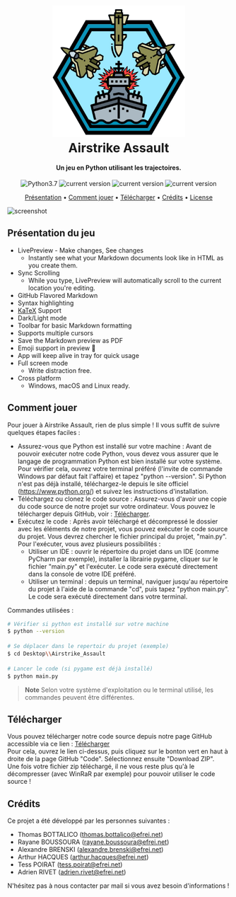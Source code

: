 <h1 align="center">
  <br>
  <a href="http://www.amitmerchant.com/electron-markdownify"><img src="assets/logo.png" alt="Markdownify" width="300"></a>
  <br>
  Airstrike Assault
  <br>
</h1>

<h4 align="center">Un jeu en Python utilisant les trajectoires.</h4>

<p align="center">
  <a>
    <img alt="Python3.7" src="https://img.shields.io/badge/Python-3.7+-informational">
    <img alt="current version" src="https://img.shields.io/badge/linux-supported-success">
  <img alt="current version" src="https://img.shields.io/badge/windows-supported-success">
  <img alt="current version" src="https://img.shields.io/badge/mac-supported-success">
  </a>
</p>

<p align="center">
  <a href="#Présentation-du-jeu">Présentation</a> •
  <a href="#Comment-jouer">Comment jouer</a> •
  <a href="#Télécharger">Télécharger</a> •
  <a href="#crédits">Crédits</a> •
  <a href="#license">License</a>
</p>

![screenshot](https://raw.githubusercontent.com/amitmerchant1990/electron-markdownify/master/app/img/markdownify.gif)

## Présentation du jeu

* LivePreview - Make changes, See changes
  - Instantly see what your Markdown documents look like in HTML as you create them.
* Sync Scrolling
  - While you type, LivePreview will automatically scroll to the current location you're editing.
* GitHub Flavored Markdown  
* Syntax highlighting
* [KaTeX](https://khan.github.io/KaTeX/) Support
* Dark/Light mode
* Toolbar for basic Markdown formatting
* Supports multiple cursors
* Save the Markdown preview as PDF
* Emoji support in preview :tada:
* App will keep alive in tray for quick usage
* Full screen mode
  - Write distraction free.
* Cross platform
  - Windows, macOS and Linux ready.

## Comment jouer

Pour jouer à Airstrike Assault, rien de plus simple ! Il vous suffit de suivre quelques étapes faciles :
- Assurez-vous que Python est installé sur votre machine : Avant de pouvoir exécuter notre code Python, vous devez vous assurer que le langage de programmation Python est bien installé sur votre système. Pour vérifier cela, ouvrez votre terminal préféré (l'invite de commande Windows par défaut fait l'affaire) et tapez "python --version". Si Python n'est pas déjà installé, téléchargez-le depuis le site officiel (https://www.python.org/) et suivez les instructions d'installation.
- Téléchargez ou clonez le code source : Assurez-vous d'avoir une copie du code source de notre projet sur votre ordinateur. Vous pouvez le télécharger depuis GitHub, voir : <a href="#télécharger">Télécharger</a>.
- Exécutez le code : Après avoir téléchargé et décompressé le dossier avec les éléments de notre projet, vous pouvez exécuter le code source du projet. Vous devrez chercher le fichier principal du projet, "main.py". Pour l'exécuter, vous avez plusieurs possibilités :
    - Utiliser un IDE : ouvrir le répertoire du projet dans un IDE (comme PyCharm par exemple), installer la librairie pygame, cliquer sur le fichier "main.py" et l'exécuter. Le code sera exécuté directement dans la console de votre IDE préféré.
    - Utiliser un terminal : depuis un terminal, naviguer jusqu'au répertoire du projet à l'aide de la commande "cd", puis tapez "python main.py". Le code sera exécuté directement dans votre terminal.

Commandes utilisées :

```bash
# Vérifier si python est installé sur votre machine
$ python --version

# Se déplacer dans le repertoir du projet (exemple)
$ cd Desktop\\Airstrike_Assault

# Lancer le code (si pygame est déjà installé)
$ python main.py
```

> **Note**
> Selon votre système d'exploitation ou le terminal utilisé, les commandes peuvent être différentes.


## Télécharger

Vous pouvez télécharger notre code source depuis notre page GitHub accessible via ce lien : [Télécharger](https://github.com/Adri1-rvt/Airstrike_Assault) 
<br>Pour cela, ouvrez le lien ci-dessus, puis cliquez sur le bonton vert en haut à droite de la page GitHub "Code". 
Sélectionnez ensuite "Download ZIP". 
<br>Une fois votre fichier zip téléchargé, il ne vous reste plus qu'à le décompresser (avec WinRaR par exemple) pour pouvoir utiliser le code source !


## Crédits

Ce projet a été développé par les personnes suivantes :

- Thomas BOTTALICO (thomas.bottalico@efrei.net)
- Rayane BOUSSOURA (rayane.boussoura@efrei.net)
- Alexandre BRENSKI (alexandre.brenski@efrei.net)
- Arthur HACQUES (arthur.hacques@efrei.net)
- Tess POIRAT (tess.poirat@efrei.net)
- Adrien RIVET (adrien.rivet@efrei.net)

N'hésitez pas à nous contacter par mail si vous avez besoin d'informations !